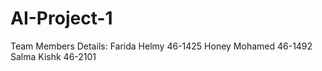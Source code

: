 # AI-Project-1
Team Members Details: 
Farida Helmy 46-1425
Honey Mohamed 46-1492
Salma Kishk 46-2101
